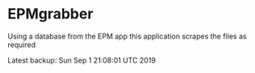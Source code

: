 # EPMgrabber
Using a database from the EPM app this application scrapes the files as required


Latest backup: Sun Sep 1 21:08:01 UTC 2019
